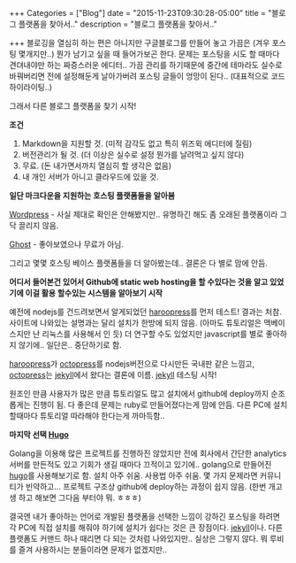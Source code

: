 +++
Categories = ["Blog"]
date = "2015-11-23T09:30:28-05:00"
title = "블로그 플랫폼을 찾아서.."
description = "블로그 플랫폼을 찾아서.."

+++
블로깅을 열심히 하는 편은 아니지만 구글블로그를 만들어 놓고 가끔은 (겨우 포스팅 몇개지만..) 뭔가 남기고 싶을 때 들어가보곤 한다. 문제는 포스팅을 시도 할 때마다 견뎌내야만 하는 짜증스러운 에디터.. 가끔 관리를 하기때문에 중간에 테마라도 실수로 바꿔버리면 전에 설정해둔게 날아가버려 포스팅 글들이 엉망이 된다.. (대표적으로 코드 하이라이팅..)

그래서 다른 블로그 플랫폼을 찾기 시작!

**조건**

1. Markdown을 지원할 것. (미적 감각도 없고 특히 위즈윅 에디터에 질림)
2. 버전관리가 될 것. (더 이상은 실수로 설정 뭔가를 날려먹고 싶지 않다)
3. 무료. (돈 내가면서까지 열심히 할 생각은 없음)
4. 내 개인 서버가 아니고 클라우드에 있을 것.


**일단 마크다운을 지원하는 호스팅 플랫폼들을 알아봄**

[Wordpress](www.wordpress.com) - 사실 제대로 확인은 안해봤지만.. 유명하긴 해도 좀 오래된 플랫폼이라 그닥 끌리지 않음.

[Ghost](ghost.org) - 좋아보였으나 무료가 아님.

그리고 몇몇 호스팅 베이스 플랫폼들을 더 알아봤는데.. 결론은 다 별로 맘에 안듬.

**어디서 들어본건 있어서 Github에 static web hosting을 할 수있다는 것을 알고 있었기에 이걸 활용 할수있는 시스템을 알아보기 시작**

[haroopress]: http://haroopress.com
[octopress]: http://octopress.org
[jekyll]: https://jekyllrb.com

예전에 nodejs를 건드려보면서 알게되었던 [haroopress]를 먼저 테스트! 결과는 처참. 사이트에 나와있는 설명과는 달리 설치가 한방에 되지 않음. (아마도 튜토리얼은 맥베이스지만 난 리눅스를 사용해서 인 듯) 더 연구할 수도 있었지만 javascript를 별로 좋아하지 않기에.. 일단은.. 중단하기로 함.


[haroopress]가 [octopress]를 nodejs버전으로 다시만든 국내판 같은 느낌고, [octopress]는 [jekyll]에서 왔다는 결론에 이름. [jekyll] 테스팅 시작!

원조인 만큼 사용자가 많은 만큼 튜토리얼도 많고 설치에서 github에 deploy까지 순조롭게는 진행이 됨. 다 좋은데 문제는 ruby로 만들어졌다는게 맘에 안듬. 다른 PC에 설치할때마다 튜토리얼 따라해야 한다는게 까마득함..

[Hugo]: https://gohugo.io

**마지막 선택 [Hugo]**

Golang을 이용해 많은 프로젝트를 진행하진 않았지만 전에 회사에서 간단한 analytics 서버를 만든적도 있고 기회가 생길 때마다 끄적이고 있기에.. golang으로 만들어진 [hugo]를 사용해보기로 함. 설치 아주 쉬움. 사용법 아주 쉬움. 몇 가지 문제라면 커뮤니티가 빈약하고... 프로젝트 구조상 github에 deploy하는 과정이 쉽지 않음. (한번 개고생 하고 해보면 그다음 부터야 뭐. ㅎㅎㅎ)

결국엔 내가 좋아하는 언어로 개발된 플랫폼을 선택한 느낌이 강하긴 포스팅을 하려면 각 PC에 직접 설치를 해줘야 하기에 설치가 쉽다는 것은 큰 장점이다. [jekyll]이나. 다른 플랫폼도 커맨드 하나 때리면 다 되는 것처럼 나와있지만.. 실상은 그렇지 않다. 뭐 루비를 즐겨 사용하시는 분들이라면 문제가 없겠지만.. 